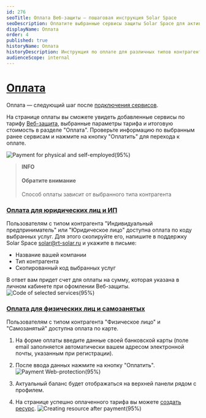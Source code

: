 ```yaml
---
id: 276
seoTitle: Оплата Веб-защиты — пошаговая инструкция Solar Space
seoDescription: Оплатите выбранные сервисы защиты Solar Space для активации тарифа. После оплаты выполните шаги по настройке защиты ресурса
displayName: Оплата
order: 4
published: true
historyName: Оплата
historyDescription: Инструкция по оплате для различных типов контрагента
audienceScope: internal
---
```


# [Оплата](payment-web-protection)

Оплата — следующий шаг после [подключения сервисов]([208]).

На странице оплаты вы сможете увидеть добавленные сервисы по тарифу [Веб-защита]([240]), выбранные параметры тарифа и итоговую стоимость в разделе "Оплата". Проверьте информацию по выбранным ранее сервисам и нажмите на кнопку "Оплатить" для перехода к оплате.

![Payment for physical and self-employed(95%)](https://img.solarspace.pro/docs/payment-for-physical.jpg "Оплата для физического лица и самозанятого") 

   > **INFO**
   > #### Обратите внимание
   > Способ оплаты зависит от выбранного типа контрагента


### [Оплата для юридических лиц и ИП](payment-by-invoice)
Пользователям с типом контрагента "Индивидуальный предприниматель" или "Юридическое лицо" доступна оплата по коду выбранных услуг. Для этого скопируйте его, напишите в поддержку Solar Space solar@rt-solar.ru и укажите в письме:
- Название вашей компании
- Тип контрагента
- Скопированный код выбранных услуг

В ответ вам придет счет для оплаты на сумму, которая указана в личном кабинете при офомлении Веб-защиты.
![Code of selected services(95%)](https://img.solarspace.pro/docs/code-of-selected-services.jpg "Оплата по коду выбранных услуг")


### [Оплата для физических лиц и самозанятых](payment-by-card)

Пользователям с типом контрагента "Физическое лицо" и "Самозанятый" доступна оплата по карте.

1. На форме оплаты введите данные своей банковской карты (поле email заполняется автоматически вашем адресом электронной почты, указанным при регистрации). 
2. После ввода данных нажмите на кнопку "Оплатить".
![Payment Web-protection(95%)](https://img.solarspace.pro/docs/payment-web-protection.jpg "Оплата Веб-защиты")

3. Актуальный баланс будет отображаться на верхней панели рядом с профилем.

4. На странице успешно оплаченного тарифа вы можете [создать ресурс]([205]).
![Creating resource after payment(95%)](https://img.solarspace.pro/docs/creating-resource-after-payment.jpg "Создание ресурса после оплаты")